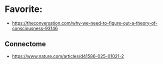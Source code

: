 # Favorite:
- https://theconversation.com/why-we-need-to-figure-out-a-theory-of-consciousness-93146

## Connectome
- https://www.nature.com/articles/d41586-025-01021-2
